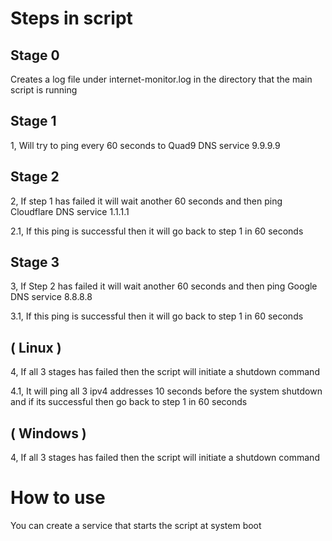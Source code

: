 # Steps in script

## Stage 0

Creates a log file under  internet-monitor.log in the directory that the main script is running

## Stage 1

1, Will try to ping every 60 seconds to Quad9 DNS service 9.9.9.9

## Stage 2

2, If step 1 has failed it will wait another 60 seconds and then ping Cloudflare DNS service 1.1.1.1

2.1, If this ping is successful then it will go back to step 1 in 60 seconds

## Stage 3

3, If Step 2 has failed it will wait another 60 seconds and then ping Google DNS service 8.8.8.8

3.1, If this ping is successful then it will go back to step 1 in 60 seconds

## ( Linux )

4, If all 3 stages has failed then the script will initiate a shutdown command

4.1, It will ping all 3 ipv4 addresses 10 seconds before the system shutdown and if its successful then go back to step 1 in 60 seconds

## ( Windows )

4, If all 3 stages has failed then the script will initiate a shutdown command

# How to use

You can create a service that starts the script at system boot
